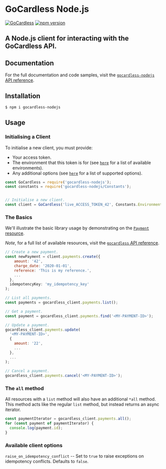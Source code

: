 GoCardless Node.js
============================================

[![GoCardless](https://circleci.com/gh/gocardless/gocardless-nodejs.svg?style=svg)](https://github.com/gocardless/gocardless-nodejs/commits/master) [![npm version](https://badge.fury.io/js/gocardless-nodejs.svg)](https://badge.fury.io/js/gocardless-nodejs)


A Node.js client for interacting with the GoCardless API.
------------

## Documentation

For the full documentation and code samples, visit the [`gocardless-nodejs` API reference](https://developer.gocardless.com/api-reference/#core-endpoints).


## Installation

```bash
$ npm i gocardless-nodejs
``` 

## Usage

### Initialising a Client

To initialise a new client, you must provide:

* Your access token.
* The environment that this token is for (see [`here`](https://github.com/gocardless/gocardless-nodejs/blob/077ed5f863dfbb277c6cfb7f95a2210b15052ea4/src/Constants.ts#L3) for a list of available environments).
* Any additional options (see [`here`](#available-client-options) for a list of supported options).

<!-- prettier-ignore -->
```js
const GoCardless = require('gocardless-nodejs');
const constants = require('gocardless-nodejs/Constants');


// Initialise a new client.
const client = GoCardless('live_ACCESS_TOKEN_42', Constants.Environments.Live, { option_0: '0', ... });
```

### The Basics

We'll illustrate the basic library usage by demonstrating on the [`Payment` resource](https://developer.gocardless.com/api-reference/#core-endpoints-payments).

*Note*, for a full list of available resources, visit the [`gocardless` API reference](https://developer.gocardless.com/api-reference/#core-endpoints).

<!-- prettier-ignore -->
```js
// Create a new payment.
const newPayment = client.payments.create({
    amount: '42',
    charge_date: '2020-01-01',
    reference: 'This is my reference.',
    ...
  },
  idempotencyKey: 'my_idempotency_key'
);

// List all payments.
const payments = gocardless_client.payments.list();

// Get a payment.
const payment = gocardless_client.payments.find('<MY-PAYMENT-ID>');

// Update a payment.
gocardless_client.payments.update(
  '<MY-PAYMENT-ID>',
  {
    amount: '22',
    ...
  },
  ...
);
    
// Cancel a payment.
gocardless_client.payments.cancel('<MY-PAYMENT-ID>');
```


### The `all` method

All resources with a `list` method will also have an additional `*all` method. This method acts like the regular `list` method, but instead returns an async iterator.

<!-- prettier-ignore -->
```js
const paymentIterator = gocardless_client.payments.all();
for (const payment of paymentIterator) {
  console.log(payment.id);
}
```

### Available client options

`raise_on_idempotency_conflict` -- Set to `true` to raise exceptions on idempotency conflicts. Defaults to `false`.
